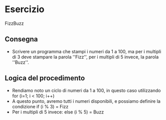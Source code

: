 Esercizio
===
FizzBuzz
## Consegna
- Scrivere un programma che stampi i numeri da 1 a 100, ma per i multipli di 3 deve stampare la parola ''Fizz'', per i multipli di 5 invece, la parola ''Buzz''.

## Logica del procedimento
- Rendiamo noto un ciclo di numeri da 1 a 100, in questo caso utilizzando for (i=1; i < 100; i++)
- A questo punto, avremo tutti i numeri disponibili, e possiamo definire la condizione if (i % 3) = Fizz
- Per i multipli di 5 invece: else (i % 5) = Buzz 

